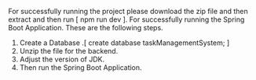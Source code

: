 For successfully running the project please download the zip file and then extract and then run [ npm run dev ].
For successfully running the Spring Boot Application.
These are the following steps.
1) Create a Database .[  create database taskManagementSystem; ]
2) Unzip the file for the backend.
3) Adjust the version of JDK.
4) Then run the Spring Boot Application.


